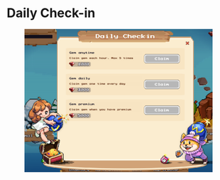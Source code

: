 # Daily Check-in

<figure><img src="../.gitbook/assets/opera_YX5omKR3O4.png" alt=""><figcaption></figcaption></figure>
